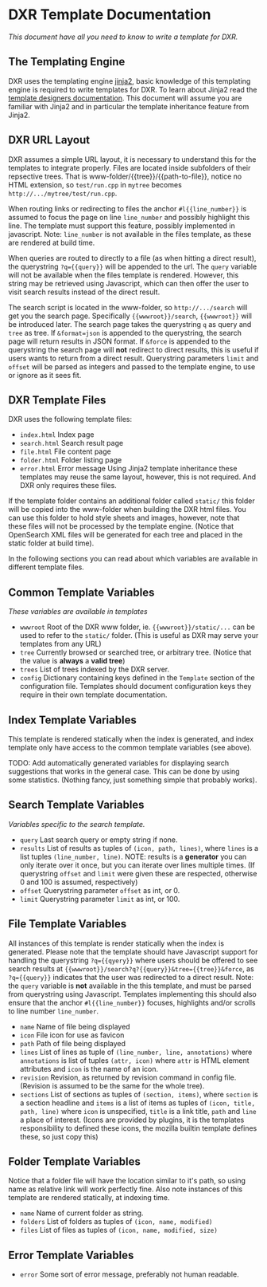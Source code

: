 DXR Template Documentation
==========================
_This document have all you need to know to write a template for DXR._


The Templating Engine
---------------------
DXR uses the templating engine [jinja2](http://jinja.pocoo.org), basic knowledge
of this templating engine is required to write templates for DXR.
To learn about Jinja2 read the [template designers documentation](jinja.pocoo.org/docs/templates/).
This document will assume you are familiar with Jinja2 and in particular the 
template inheritance feature from Jinja2.

DXR URL Layout
--------------
DXR assumes a simple URL layout, it is necessary to understand this for the
templates to integrate properly. Files are located inside subfolders of their
repsective trees. That is www-folder/{{tree}}/{{path-to-file}}, notice no HTML
extension, so `test/run.cpp` in `mytree` becomes `http://.../mytree/test/run.cpp`.

When routing links or redirecting to files the anchor `#l{{line_number}}` is
assumed to focus the page on line `line_number` and possibly highlight this line.
The template must support this feature, possibly implemented in javascript.
Note: `line_number` is not available in the files template, as these are
rendered at build time.

When queries are routed to directly to a file (as when hitting a direct result),
the querystring `?q={{query}}` will be appended to the url. The `query` variable
will not be available when the files template is rendered. However, this string
may be retrieved using Javascript, which can then offer the user to visit search
results instead of the direct result.

The search script is located in the www-folder, so `http://.../search` will get
you the search page. Specifically `{{wwwroot}}/search`, `{{wwwroot}}` will be
introduced later. The search page takes the querystring `q` as query and `tree`
as tree. If `&format=json` is appended to the querystring, the search page will
return results in JSON format. If `&force` is appended to the querystring the
search page will **not** redirect to direct results, this is useful if users
wants to return from a direct result.
Querystring parameters `limit` and `offset` will be parsed as integers and
passed to the template engine, to use or ignore as it sees fit.


DXR Template Files
------------------
DXR uses the following template files:
 - `index.html`        Index page
 - `search.html`       Search result page
 - `file.html`         File content page
 - `folder.html`       Folder listing page
 - `error.html`        Error message
Using Jinja2 template inheritance these templates may reuse the same layout,
however, this is not required. And DXR only requires these files.

If the template folder contains an additional folder called `static/` this
folder will be copied into the www-folder when building the DXR html files.
You can use this folder to hold style sheets and images, however, note that
these files will not be processed by the template engine.
(Notice that OpenSearch XML files will be generated for each tree and placed in
 the static folder at build time).

In the following sections you can read about which variables are available in
different template files.


Common Template Variables
-------------------------
_These variables are available in templates_

 - `wwwroot`         Root of the DXR www folder, ie. `{{wwwroot}}/static/...`
                     can be used to refer to the `static/` folder.
                     (This is useful as DXR may serve your templates from any URL)
 - `tree`            Currently browsed or searched tree, or arbitrary tree.
                     (Notice that the value is **always** a **valid tree**)
 - `trees`           List of trees indexed by the DXR server.
 - `config`          Dictionary containing keys defined in the `Template`
                     section of the configuration file. Templates should
                     document configuration keys they require in their own
                     template documentation.

Index Template Variables
------------------------
This template is rendered statically when the index is generated, and index template
only have access to the common template variables (see above).

TODO: Add automatically generated variables for displaying search suggestions that
      works in the general case. This can be done by using some statistics.
      (Nothing fancy, just something simple that probably works).


Search Template Variables
-------------------------
_Variables specific to the search template._
 - `query`           Last search query or empty string if none.
 - `results`         List of results as tuples of `(icon, path, lines)`, where
                     `lines` is a list tuples `(line_number, line)`.
                     NOTE: results is a **generator** you can only iterate over
                     it once, but you can iterate over lines multiple times.
                     (If querystring `offset` and `limit` were given these are
                     respected, otherwise 0 and 100 is assumed, respectively)
 - `offset`          Querystring parameter `offset` as int, or 0.
 - `limit`           Querystring parameter `limit` as int, or 100.


File Template Variables
-----------------------
All instances of this template is render statically when the index is generated.
Please note that the template should have Javascript support for handling the
querystring `?q={{qyery}}` where users should be offered to see search results at
`{{wwwroot}}/search?q?{{query}}&tree={{tree}}&force`, as `?q={{query}}`
indicates that the user was redirected to a direct result.
Note: the `query` variable is **not** available in the this template, and must
be parsed from querystring using Javascript.
Templates implementing this should also ensure that the anchor `#l{{line_number}}`
focuses, highlights and/or scrolls to line number `line_number`.

 - `name`            Name of file being displayed
 - `icon`            File icon for use as favicon
 - `path`            Path of file being displayed
 - `lines`           List of lines as tuple of `(line_number, line, annotations)`
                     where `annotations` is list of tuples `(attr, icon)` where
                     `attr` is HTML element attributes and `icon` is the name of
                     an icon.
 - `revision`        Revision, as returned by revision command in config file.
                     (Revision is assumed to be the same for the whole tree).
 - `sections`        List of sections as tuples of `(section, items)`, where
                     `section` is a section headline and `items` is a list
                     of items as tuples of `(icon, title, path, line)` where
                     `icon` is unspecified, `title` is a link title, `path`
                     and `line` a place of interest.
                     (Icons are provided by plugins, it is the templates
                     responsibility to defined these icons, the mozilla builtin
                     template defines these, so just copy this)


Folder Template Variables
-------------------------
Notice that a folder file will have the location similar to it's path, so using
name as relative link will work perfectly fine.
Also note instances of this template are rendered statically, at indexing time.

 - `name`            Name of current folder as string.
 - `folders`         List of folders as tuples of `(icon, name, modified)`
 - `files`           List of files as tuples of `(icon, name, modified, size)`


Error Template Variables
------------------------

 - `error`           Some sort of error message, preferably not human readable.
